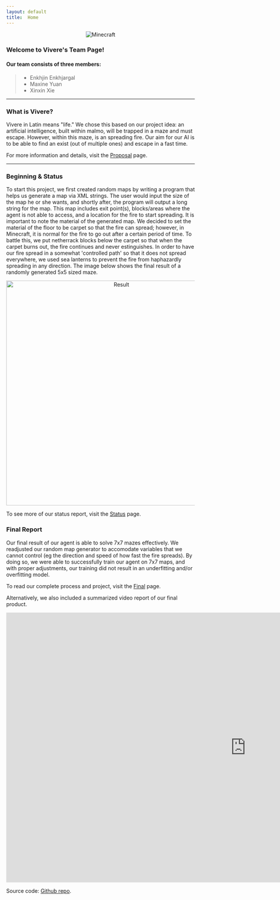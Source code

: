 ```yaml
---
layout: default
title:  Home
---
```


<p align="center">
    <img src="https://gonintendo.com/system/file_uploads/uploads/000/041/527/original/minecraft-600x333.png" alt="Minecraft" />
</p>


### Welcome to Vivere's Team Page! 

#### Our team consists of three members:

> * Enkhjin Enkhjargal
> * Maxine Yuan
> * Xinxin Xie

---

### What is Vivere?
Vivere in Latin means "life." We chose this based on our project idea: an artificial intelligence, built within malmo, will be trapped in a maze and must escape. However, within this maze, is an spreading fire. Our aim for our AI is to be able to find an exist (out of multiple ones) and escape in a fast time.

For more information and details, visit the [Proposal](proposal.html) page.

---

### Beginning & Status
To start this project, we first created random maps by writing a program that helps us generate a map via XML strings. The user would input the size of the map he or she wants, and shortly after, the program will output a long string for the map. This map includes exit point(s), blocks/areas where the agent is not able to access, and a location for the fire to start spreading. It is important to note the material of the generated map. We decided to set the material of the floor to be carpet so that the fire can spread; however, in Minecraft, it is normal for the fire to go out after a certain period of time. To battle this, we put netherrack blocks below the carpet so that when the carpet burns out, the fire continues and never estinguishes. In order to have our fire spread in a somewhat 'controlled path' so that it does not spread everywhere, we used sea lanterns to prevent the fire from haphazardly spreading in any direction. The image below shows the final result of a randomly generated 5x5 sized maze.

<p align="center">
    <img src="https://raw.githubusercontent.com/Enhjin/Vivere/master/homepage%20img.png" alt="Result"  width="600" height="600"/>
</p>

To see more of our status report, visit the [Status](status.html) page.


### Final Report
Our final result of our agent is able to solve 7x7 mazes effectively. We readjusted our random map generator to accomodate variables that we cannot control (eg the direction and speed of how fast the fire spreads). By doing so, we were able to successfully train our agent on 7x7 maps, and with proper adjustments, our training did not result in an underfitting and/or overfitting model.

To read our complete process and project, visit the [Final](final.html) page.

Alternatively, we also included a summarized video report of our final product.

<iframe width="1280" height="720" src="https://www.youtube.com/embed/5i4LMlA8y80" frameborder="0" allowfullscreen=""></iframe>



Source code: [Github repo](https://github.com/Enhjin/Vivere "Github repo").
